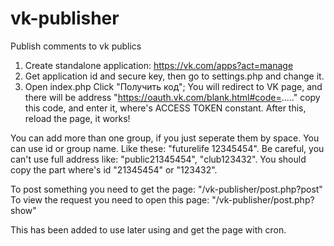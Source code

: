 # vk-publisher
Publish comments to vk publics


1) Create standalone application: 
https://vk.com/apps?act=manage
2) Get application id and secure key, 
then go to settings.php and change it.
3) Open index.php
Click "Получить код";
You will redirect to VK page, and there
will be address "https://oauth.vk.com/blank.html#code=....."
copy this code, and enter it, where's ACCESS TOKEN constant.
After this, reload the page, it works!

You can add more than one group, if you just seperate them by
space. You can use id or group name. Like these: "futurelife 12345454".
Be careful, you can't use full address like: "public21345454", "club123432".
You should copy the part where's id "21345454" or "123432".

To post something you need to get the page:
"<yourSiteAddress>/vk-publisher/post.php?post"
To view the request you need to open this page:
"<yourSiteAddress>/vk-publisher/post.php?show"

This has been added to use later using and get the page with cron.
